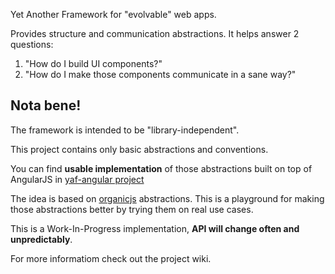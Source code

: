 Yet Another Framework for "evolvable" web apps.

Provides structure and communication abstractions.
It helps answer 2 questions:

1. "How do I build UI components?"
2. "How do I make those components communicate in a sane way?"

## Nota bene!
The framework is intended to be "library-independent".

This project contains only basic abstractions and conventions.

You can find **usable implementation** of those abstractions built on top of AngularJS in [yaf-angular project](https://github.com/mr-mig/yaf-angular)

The idea is based on [organicjs](https://github.com/organicjs/organicjs) abstractions.
This is a playground for making those abstractions better by trying them on real use cases.

This is a Work-In-Progress implementation, **API will change often and unpredictably**.

For more informatiom check out the project wiki.
